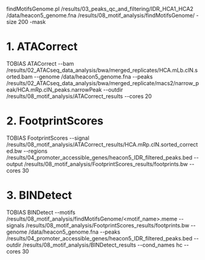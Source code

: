 
findMotifsGenome.pl /results/03_peaks_qc_and_filtering/IDR_HCA1_HCA2 /data/heacon5_genome.fna /results/08_motif_analysis/findMotifsGenome/ -size 200 -mask

# 1. ATACorrect
TOBIAS ATACorrect --bam /results/02_ATACseq_data_analysis/bwa/merged_replicates/HCA.mLb.clN.sorted.bam --genome /data/heacon5_genome.fna --peaks /results/02_ATACseq_data_analysis/bwa/merged_replicate/macs2/narrow_peak/HCA.mRp.clN_peaks.narrowPeak --outdir /results/08_motif_analysis/ATACorrect_results --cores 20

# 2. FootprintScores
TOBIAS FootprintScores --signal /results/08_motif_analysis/ATACorrect_results/HCA.mRp.clN.sorted_corrected.bw --regions /results/04_promoter_accessible_genes/heacon5_IDR_filtered_peaks.bed --output /results/08_motif_analysis/FootprintScores_results/footprints.bw --cores 30

# 3. BINDetect
TOBIAS BINDetect --motifs /results/08_motif_analysis/findMotifsGenome/<motif_name>.meme --signals /results/08_motif_analysis/FootprintScores_results/footprints.bw --genome /data/heacon5_genome.fna --peaks /results/04_promoter_accessible_genes/heacon5_IDR_filtered_peaks.bed --outdir /results/08_motif_analysis/BINDetect_results --cond_names hc --cores 30
